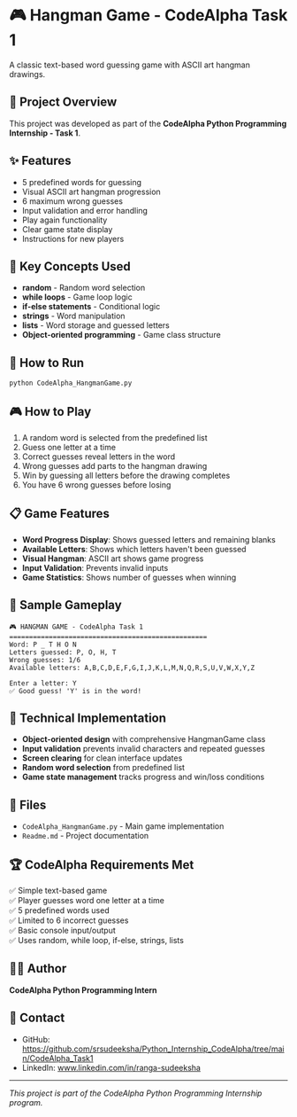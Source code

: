 # 🎮 Hangman Game - CodeAlpha Task 1

A classic text-based word guessing game with ASCII art hangman drawings.

## 🎯 Project Overview
This project was developed as part of the **CodeAlpha Python Programming Internship - Task 1**.

## ✨ Features
- 5 predefined words for guessing
- Visual ASCII art hangman progression
- 6 maximum wrong guesses
- Input validation and error handling
- Play again functionality
- Clear game state display
- Instructions for new players

## 🔧 Key Concepts Used
- **random** - Random word selection
- **while loops** - Game loop logic
- **if-else statements** - Conditional logic
- **strings** - Word manipulation
- **lists** - Word storage and guessed letters
- **Object-oriented programming** - Game class structure

## 🚀 How to Run
```bash
python CodeAlpha_HangmanGame.py
```

## 🎮 How to Play
1. A random word is selected from the predefined list
2. Guess one letter at a time
3. Correct guesses reveal letters in the word
4. Wrong guesses add parts to the hangman drawing
5. Win by guessing all letters before the drawing completes
6. You have 6 wrong guesses before losing

## 📋 Game Features
- **Word Progress Display**: Shows guessed letters and remaining blanks
- **Available Letters**: Shows which letters haven't been guessed
- **Visual Hangman**: ASCII art shows game progress
- **Input Validation**: Prevents invalid inputs
- **Game Statistics**: Shows number of guesses when winning

## 🎨 Sample Gameplay
```
🎮 HANGMAN GAME - CodeAlpha Task 1
==================================================
Word: P _ T H O N
Letters guessed: P, O, H, T
Wrong guesses: 1/6
Available letters: A,B,C,D,E,F,G,I,J,K,L,M,N,Q,R,S,U,V,W,X,Y,Z

Enter a letter: Y
✅ Good guess! 'Y' is in the word!
```

## 🎯 Technical Implementation
- **Object-oriented design** with comprehensive HangmanGame class
- **Input validation** prevents invalid characters and repeated guesses
- **Screen clearing** for clean interface updates
- **Random word selection** from predefined list
- **Game state management** tracks progress and win/loss conditions

## 📁 Files
- `CodeAlpha_HangmanGame.py` - Main game implementation
- `Readme.md` - Project documentation

## 🏆 CodeAlpha Requirements Met
✅ Simple text-based game  
✅ Player guesses word one letter at a time  
✅ 5 predefined words used  
✅ Limited to 6 incorrect guesses  
✅ Basic console input/output  
✅ Uses random, while loop, if-else, strings, lists  

## 👨‍💻 Author
**CodeAlpha Python Programming Intern**

## 📧 Contact
- GitHub: https://github.com/srsudeeksha/Python_Internship_CodeAlpha/tree/main/CodeAlpha_Task1
- LinkedIn: www.linkedin.com/in/ranga-sudeeksha

---
*This project is part of the CodeAlpha Python Programming Internship program.*
